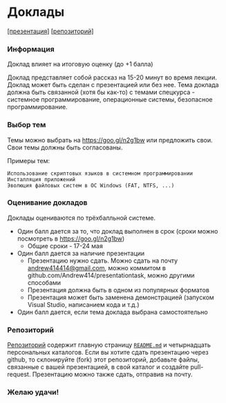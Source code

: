 # Доклады
[[презентация]](https://www.dropbox.com/s/x7xw38cbkbkm834/Students%20Lectures.pptx?dl=0) [[репозиторий]](https://github.com/Andrew414/presentationtask)

### Информация
Доклад влияет на итоговую оценку (до +1 балла)

Доклад представляет собой рассказ на 15-20 минут во время лекции. Доклад может быть сделан с презентацией или без нее. Тема доклада должна быть связанной (хотя бы как-то) с темами спецкурса - системное программирование, операционные системы, безопасное программирование.

### Выбор тем
Темы можно выбрать на https://goo.gl/n2g1bw или предложить свои. Свои темы должны быть согласованы.

Примеры тем:
```
Использование скриптовых языков в системном программировании
Инсталляция приложений
Эволюция файловых систем в ОС Windows (FAT, NTFS, ...)
```

### Оценивание докладов
Доклады оцениваются по трёхбалльной системе.

- Один балл дается за то, что доклад выполнен в срок (сроки можно посмотреть в https://goo.gl/n2g1bw)
  - Общие сроки - 17-24 мая
- Один балл дается за наличие презентации
  - Презентацию нужно сдать. Можно сдать на почту andrew414414@gmail.com, можно коммитом в github.com/Andrew414/presentationtask, можно другими способами
  - Презентация должна быть в одном из популярных форматов
  - Презентация может быть заменена демонстрацией (запуском Visual Studio, написанием кода и т.д.)
- Один балл дается, если тема доклада выбрана самостоятельно

### Репозиторий
[Репозиторий](https://github.com/Andrew414/presentationtask) содержит главную страницу [`README.md`](https://github.com/Andrew414/presentationtask/blob/master/README.rus.md) и четырнадцать персональных каталогов. Если вы хотите сдать презентацию через github, то склонируйте (fork) этот репозиторий, добавьте файлы, связанные с вашей презентацией, в свой каталог и создайте pull-request. 
Презентацию можно также сдать, отправив на почту.

### Желаю удачи!
